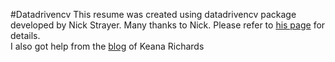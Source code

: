 #Datadrivencv
This resume was created using datadrivencv package developed by Nick Strayer. Many thanks to Nick. Please refer to [his page](https://github.com/nstrayer/datadrivencv) for details.  
I also got help from the [blog](https://www.keanarichards.com/2020/10/18/how-to-make-your-resume-cv-in-r/) of Keana Richards

